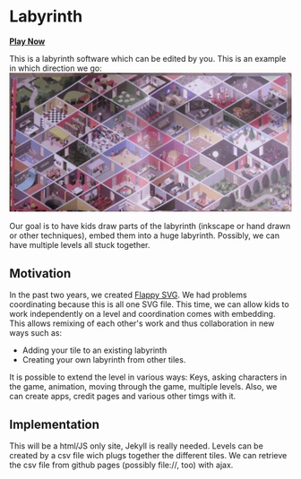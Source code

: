 Labyrinth
=========

[**Play Now**](https://coderdojopotsdam.github.io/labyrinth)

This is a labyrinth software which can be edited by you.
This is an example in which direction we go:
![](vision-example.jpg)

Our goal is to have kids draw parts of the labyrinth (inkscape or hand drawn or other techniques), embed them into a huge labyrinth.
Possibly, we can have multiple levels all stuck together.

Motivation
----------

In the past two years, we created [Flappy SVG](http://fossasia.github.io/flappy-svg/).
We had problems coordinating because this is all one SVG file.
This time, we can allow kids to work independently on a level and coordination comes with embedding.
This allows remixing of each other's work and thus collaboration in new ways such as:
- Adding your tile to an existing labyrinth
- Creating your own labyrinth from other tiles.

It is possible to extend the level in various ways: Keys, asking characters in the game, animation, moving through the game, multiple levels.
Also, we can create apps, credit pages and various other timgs with it.

Implementation
--------------

This will be a html/JS only site, Jekyll is really needed.
Levels can be created by a csv file wich plugs together the different tiles.
We can retrieve the csv file from github pages (possibly file://, too) with ajax.
